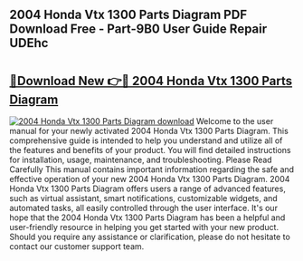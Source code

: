 ## 2004 Honda Vtx 1300 Parts Diagram PDF Download Free - Part-9B0 User Guide Repair UDEhc

# <h2><a href="http://dfnmif.blite.top/?on=2004+Honda+Vtx+1300+Parts+Diagram">🔗Download New 👉🔴 2004 Honda Vtx 1300 Parts Diagram</a></h2>

[![2004 Honda Vtx 1300 Parts Diagram download](https://i.imgur.com/lujVjoI.png)](http://dfnmif.blite.top/?on=2004+Honda+Vtx+1300+Parts+Diagram)
Welcome to the user manual for your newly activated 2004 Honda Vtx 1300 Parts Diagram. This comprehensive guide is intended to help you understand and utilize all of the features and benefits of your product. You will find detailed instructions for installation, usage, maintenance, and troubleshooting. Please Read Carefully This manual contains important information regarding the safe and effective operation of your new 2004 Honda Vtx 1300 Parts Diagram. 2004 Honda Vtx 1300 Parts Diagram offers users a range of advanced features, such as virtual assistant, smart notifications, customizable widgets, and automated tasks, all easily controlled through the user interface. It's our hope that the 2004 Honda Vtx 1300 Parts Diagram has been a helpful and user-friendly resource in helping you get started with your new product. Should you require any assistance or clarification, please do not hesitate to contact our customer support team.
